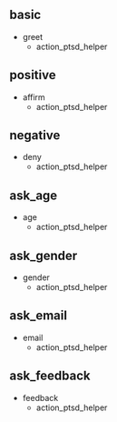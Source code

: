 ## basic

- greet
  - action_ptsd_helper

## positive

- affirm
  - action_ptsd_helper

## negative

- deny
  - action_ptsd_helper

## ask_age

- age
  - action_ptsd_helper

## ask_gender

- gender
  - action_ptsd_helper

## ask_email

- email
  - action_ptsd_helper

## ask_feedback

- feedback
  - action_ptsd_helper